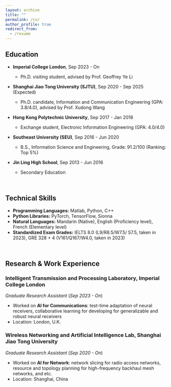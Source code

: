 ```yaml
---
layout: archive
title: ""
permalink: /cv/
author_profile: true
redirect_from:
  - /resume
---
```


## Education

- **Imperial College London**, Sep 2023 - On
  - Ph.D. visiting student, advised by Prof. Geoffrey Ye Li

- **Shanghai Jiao Tong University (SJTU)**, Sep 2020 - Sep 2025 (Expected)
  - Ph.D. candidate, Information and Communication Engineering (GPA: 3.8/4.0), advised by Prof. Xudong Wang

- **Hong Kong Polytechnic University**, Sep 2017 - Jan 2018
  - Exchange student, Electronic Information Engineering (GPA: 4.0/4.0)

- **Southeast University (SEU)**, Sep 2016 - Jun 2020
  - B.S., Information Science and Engineering, Grade: 91.2/100 (Ranking: Top 5%)

- **Jin Ling High School**, Sep 2013 - Jun 2016
  - Secondary Education<br>
<br>

## Technical Skills
- **Programming Languages:** Matlab, Python, C++
- **Python Libraries:** PyTorch, TensorFlow, Sionna
- **Natural Languages:** Mandarin (Native), English (Proficiency level), French (Elementary level)
- **Standardized Exam Grades:** IELTS 8.0 (L9/R8.5/W7.5/ S7.5, taken in 2023), GRE 328 + 4 (V161/Q167/W4.0, taken in 2023)<br>
<br>

## Research & Work Experience
### Intelligent Transmission and Processing Laboratory, Imperial College London
*Graduate Research Assistant*  (*Sep 2023 - On*)
- Worked on **AI for Communications**: test-time adaptation of neural receivers, collaborative learning for developing for generalizable and robust neural receivers
- Location: London, U.K.

### Wireless Networking and Artificial Intelligence Lab, Shanghai Jiao Tong University
*Graduate Research Assistant*  (*Sep 2020 - On*)  
- Worked on **AI for Network**: network slicing for radio access networks, resource and topology planning for high-frequency backhaul mesh networks, and etc.
- Location: Shanghai, China
